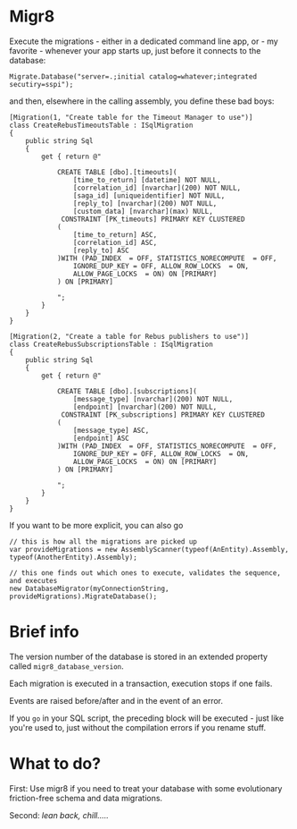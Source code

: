# Migr8

Execute the migrations - either in a dedicated command line app, or - my favorite - whenever your app starts up, just before it connects to the database:

	Migrate.Database("server=.;initial catalog=whatever;integrated secutiry=sspi");

and then, elsewhere in the calling assembly, you define these bad boys:

    [Migration(1, "Create table for the Timeout Manager to use")]
    class CreateRebusTimeoutsTable : ISqlMigration
    {
        public string Sql
        {
            get { return @"

                CREATE TABLE [dbo].[timeouts](
	                [time_to_return] [datetime] NOT NULL,
	                [correlation_id] [nvarchar](200) NOT NULL,
	                [saga_id] [uniqueidentifier] NOT NULL,
	                [reply_to] [nvarchar](200) NOT NULL,
	                [custom_data] [nvarchar](max) NULL,
                 CONSTRAINT [PK_timeouts] PRIMARY KEY CLUSTERED 
                (
	                [time_to_return] ASC,
	                [correlation_id] ASC,
	                [reply_to] ASC
                )WITH (PAD_INDEX  = OFF, STATISTICS_NORECOMPUTE  = OFF, 
                    IGNORE_DUP_KEY = OFF, ALLOW_ROW_LOCKS  = ON, 
                    ALLOW_PAGE_LOCKS  = ON) ON [PRIMARY]
                ) ON [PRIMARY]

				"; 
			}
        }
    }

    [Migration(2, "Create a table for Rebus publishers to use")]
    class CreateRebusSubscriptionsTable : ISqlMigration
    {
        public string Sql
        {
            get { return @"

                CREATE TABLE [dbo].[subscriptions](
	                [message_type] [nvarchar](200) NOT NULL,
	                [endpoint] [nvarchar](200) NOT NULL,
                 CONSTRAINT [PK_subscriptions] PRIMARY KEY CLUSTERED 
                (
	                [message_type] ASC,
	                [endpoint] ASC
                )WITH (PAD_INDEX  = OFF, STATISTICS_NORECOMPUTE  = OFF, 
                    IGNORE_DUP_KEY = OFF, ALLOW_ROW_LOCKS  = ON, 
                    ALLOW_PAGE_LOCKS  = ON) ON [PRIMARY]
                ) ON [PRIMARY]

				"; 
			}
        }
    }

If you want to be more explicit, you can also go

	// this is how all the migrations are picked up
    var provideMigrations = new AssemblyScanner(typeof(AnEntity).Assembly, typeof(AnotherEntity).Assembly);

	// this one finds out which ones to execute, validates the sequence, and executes
	new DatabaseMigrator(myConnectionString, provideMigrations).MigrateDatabase();

# Brief info

The version number of the database is stored in an extended property called `migr8_database_version`. 

Each migration is executed in a transaction, execution stops if one fails.

Events are raised before/after and in the event of an error.

If you `go` in your SQL script, the preceding block will be executed - just like you're used to, just without the compilation errors if you rename stuff.

# What to do?

First: Use migr8 if you need to treat your database with some evolutionary friction-free schema and data migrations.

Second: _lean back, chill....._